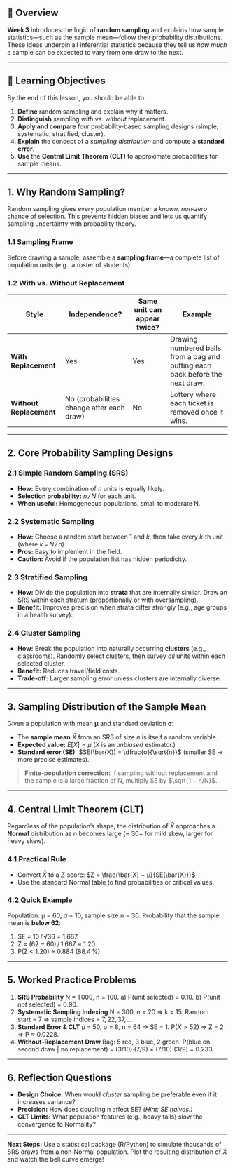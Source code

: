 ## 🧠 Overview

**Week 3** introduces the logic of **random sampling** and explains how sample statistics—such as the sample mean—follow their probability distributions. These ideas underpin all inferential statistics because they tell us *how much* a sample can be expected to vary from one draw to the next.

---

## 🎯 Learning Objectives

By the end of this lesson, you should be able to:

1. **Define** random sampling and explain why it matters.
2. **Distinguish** sampling *with* vs. *without* replacement.
3. **Apply and compare** four probability‑based sampling designs (simple, systematic, stratified, cluster).
4. **Explain** the concept of a *sampling distribution* and compute a **standard error**.
5. **Use** the **Central Limit Theorem (CLT)** to approximate probabilities for sample means.

---

## 1. Why Random Sampling?

Random sampling gives every population member a *known, non‑zero* chance of selection. This prevents hidden biases and lets us quantify sampling uncertainty with probability theory.

### 1.1 Sampling Frame

Before drawing a sample, assemble a **sampling frame**—a complete list of population units (e.g., a roster of students).

### 1.2 With vs. Without Replacement

| Style                   | Independence?                             | Same unit can appear twice? | Example                                                                       |
| ----------------------- | ----------------------------------------- | --------------------------- | ----------------------------------------------------------------------------- |
| **With Replacement**    | Yes                                       | Yes                         | Drawing numbered balls from a bag and putting each back before the next draw. |
| **Without Replacement** | No (probabilities change after each draw) | No                          | Lottery where each ticket is removed once it wins.                            |

---

## 2. Core Probability Sampling Designs

### 2.1 Simple Random Sampling (SRS)

* **How:** Every combination of *n* units is equally likely.
* **Selection probability:** *n / N* for each unit.
* **When useful:** Homogeneous populations, small to moderate N.

### 2.2 Systematic Sampling

* **How:** Choose a random start between 1 and *k*, then take every *k*‑th unit (where *k = N / n*).
* **Pros:** Easy to implement in the field.
* **Caution:** Avoid if the population list has hidden periodicity.

### 2.3 Stratified Sampling

* **How:** Divide the population into **strata** that are internally similar. Draw an SRS within each stratum (proportionally or with oversampling).
* **Benefit:** Improves precision when strata differ strongly (e.g., age groups in a health survey).

### 2.4 Cluster Sampling

* **How:** Break the population into naturally occurring **clusters** (e.g., classrooms). Randomly select clusters, then survey *all* units within each selected cluster.
* **Benefit:** Reduces travel/field costs.
* **Trade‑off:** Larger sampling error unless clusters are internally diverse.

---

## 3. Sampling Distribution of the Sample Mean

Given a population with mean **μ** and standard deviation **σ**:

* The **sample mean** $\bar{X}$ from an SRS of size *n* is itself a random variable.
* **Expected value:** $E[\bar{X}] = μ$
  ($\bar{X}$ is an *unbiased* estimator.)
* **Standard error (SE):**  $SE(\bar{X}) = \dfrac{σ}{\sqrt{n}}$
  (smaller SE → more precise estimates).

> **Finite‑population correction:** If sampling without replacement and the sample is a large fraction of N, multiply SE by $\sqrt{1 − n/N}$.

---

## 4. Central Limit Theorem (CLT)

Regardless of the population’s shape, the distribution of $\bar{X}$ approaches a **Normal** distribution as *n* becomes large (≈ 30+ for mild skew, larger for heavy skew).

### 4.1 Practical Rule

* Convert $\bar{X}$ to a *Z*‑score:
  $Z = \frac{\bar{X} − μ}{SE(\bar{X})}$
* Use the standard Normal table to find probabilities or critical values.

### 4.2 Quick Example

Population: μ = 60, σ = 10, sample size n = 36.
Probability that the sample mean is **below 62**:

1. SE = 10 / √36 = 1.667.
2. Z = (62 − 60) / 1.667 ≈ 1.20.
3. P(Z < 1.20) ≈ 0.884 (88.4 %).

---

## 5. Worked Practice Problems

1. **SRS Probability**
   N = 1 000, n = 100.
   a) P(unit selected) = 0.10.
   b) P(unit *not* selected) = 0.90.
2. **Systematic Sampling Indexing**
   N = 300, n = 20 ⇒ k = 15.
   Random start = 7 ⇒ sample indices = 7, 22, 37, …
3. **Standard Error & CLT**
   μ = 50, σ = 8, n = 64 → SE = 1.
   P($\bar{X} > 52$) ⇒ Z = 2 ⇒ P ≈ 0.0228.
4. **Without‑Replacement Draw**
   Bag: 5 red, 3 blue, 2 green.
   P(blue on second draw | no replacement) = (3/10)·(7/9) + (7/10)·(3/9) = 0.233.

---

## 6. Reflection Questions

* **Design Choice:** When would *cluster* sampling be preferable even if it increases variance?
* **Precision:** How does doubling n affect SE? *(Hint: SE halves.)*
* **CLT Limits:** What population features (e.g., heavy tails) slow the convergence to Normality?

---

**Next Steps:** Use a statistical package (R/Python) to simulate thousands of SRS draws from a non‑Normal population. Plot the resulting distribution of $\bar{X}$ and watch the bell curve emerge!
